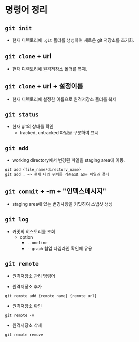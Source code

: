 # 명령어 정리

## `git init`
- 현재 디렉토리에 `.git` 폴더를 생성하여 새로운 git 저장소를 초기화.

## `git clone` + url 
- 현재 디렉토리에 원격저장소 폴더를 복제.

## `git clone` + url + 설정이름
- 현재 디렉토리에 설정한 이름으로 원격저장소 폴더를 복제

## `git status`
- 현재 git의 상태를 확인
    - tracked, untracked 파일을 구분하여 표시

## `git add`
- working directory에서 변경된 파일을 staging area에 이동.

```
git add {file_name/directory_name}
git add . => 현재 나의 위치를 기준으로 모든 파일과 폴더
```

## `git commit` + -m + "인덱스메시지"
- staging area에 있는 변경사항을 커밋하여 스냅샷 생성

## `git log`
- 커밋의 히스토리를 조회
    - option
        - `--oneline`
        - `--graph` 협업 타임라인 확인에 유용

## `git remote`

- 원격저장소 관리 명령어
    
- 원격저장소 추가

```
git remote add {remote_name} {remote_url}
```
- 원격저장소 확인
```
git remote -v
```
- 원격저장소 삭제
```
git remote remove
```